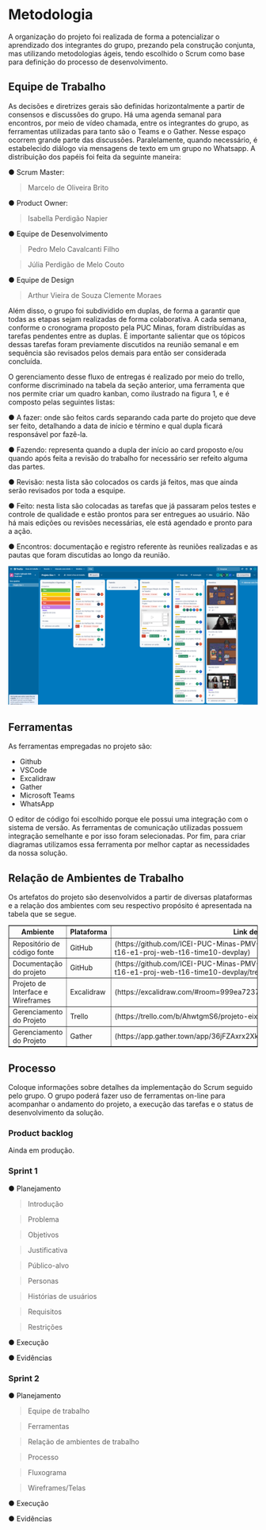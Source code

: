 
# Metodologia

A organização do projeto foi realizada de forma a potencializar o aprendizado dos integrantes do grupo, prezando pela construção conjunta, mas utilizando metodologias ágeis, tendo escolhido o Scrum como base para definição do processo de desenvolvimento. 

## Equipe de Trabalho

As decisões e diretrizes gerais são definidas horizontalmente a partir de consensos e discussões do grupo. Há uma agenda semanal para encontros, por meio de vídeo chamada, entre os integrantes do grupo, as ferramentas utilizadas para tanto são o Teams e o Gather. Nesse espaço ocorrem grande parte das discussões. Paralelamente, quando necessário, é estabelecido diálogo via mensagens de texto em um grupo no Whatsapp. A distribuição dos papéis foi feita da seguinte maneira: 

● Scrum Master: 
> Marcelo de Oliveira Brito

● Product Owner: 
> Isabella Perdigão Napier

● Equipe de Desenvolvimento 
> Pedro Melo Cavalcanti Filho

> Júlia Perdigão de Melo Couto

● Equipe de Design 
> Arthur Vieira de Souza Clemente Moraes


Além disso, o grupo foi subdividido em duplas, de forma a garantir que todas as etapas sejam realizadas de forma colaborativa. A cada semana, conforme o cronograma proposto pela PUC Minas, foram distribuídas as tarefas pendentes entre as duplas. É importante salientar que os tópicos dessas tarefas foram previamente discutidos na reunião semanal e em sequência são revisados pelos demais para então ser considerada concluída. 

O gerenciamento desse fluxo de entregas é realizado por meio do trello, conforme discriminado na tabela da seção anterior, uma ferramenta que nos permite criar um quadro kanban, como ilustrado na figura 1, e é composto pelas seguintes listas:  

● A fazer: onde são feitos cards separando cada parte do projeto que deve ser feito, detalhando a data de início e término e qual dupla ficará responsável por fazê-la. 

● Fazendo: representa quando a dupla der início ao card proposto e/ou quando após feita a revisão do trabalho for necessário ser refeito alguma das partes.   

● Revisão: nesta lista são colocados os cards já feitos, mas que ainda serão revisados por toda a esquipe. 

● Feito: nesta lista são colocadas as tarefas que já passaram pelos testes e controle de qualidade e estão prontos para ser entregues ao usuário. Não há mais edições ou revisões necessárias, ele está agendado e pronto para a ação. 

● Encontros: documentação e registro referente às reuniões realizadas e as pautas que foram discutidas ao longo da reunião.

![gerenciamento_do_projeto](https://github.com/ICEI-PUC-Minas-PMV-ADS/pmv-ads-2023-1-e1-proj-web-t16-e1-proj-web-t16-time10-devplay/blob/main/docs/img/trellodevplay.png)

## Ferramentas

As ferramentas empregadas no projeto são:

- Github
- VSCode
- Excalidraw
- Gather
- Microsoft Teams
- WhatsApp

O editor de código foi escolhido porque ele possui uma integração com o
sistema de versão. As ferramentas de comunicação utilizadas possuem
integração semelhante e por isso foram selecionadas. Por fim, para criar
diagramas utilizamos essa ferramenta por melhor captar as
necessidades da nossa solução.


## Relação de Ambientes de Trabalho

Os artefatos do projeto são desenvolvidos a partir de diversas plataformas e a relação dos ambientes com seu respectivo propósito é apresentada na tabela que se segue. 

<table border="1">
    <tr>
        <th>Ambiente</th>
        <th>Plataforma</th>
        <th>Link de Acesso</th>
    </tr>
    <tr>
        <td>Repositório de código fonte</td>
        <td>GitHub</td>
        <td>(https://github.com/ICEI-PUC-Minas-PMV-ADS/pmv-ads-2023-1-e1-proj-web-t16-e1-proj-web-t16-time10-devplay)</td>
    </tr>
    <tr>
        <td>Documentação do projeto</td>
        <td>GitHub</td>
        <td>(https://github.com/ICEI-PUC-Minas-PMV-ADS/pmv-ads-2023-1-e1-proj-web-t16-e1-proj-web-t16-time10-devplay/tree/main/docs)</td>
     </tr>
     <tr>
        <td>Projeto de Interface e Wireframes</td>
        <td>Excalidraw</td>
        <td>(https://excalidraw.com/#room=999ea723797f4c2e310f,P5Y39hDxOrz3wZbYHiH1xA)</td>
    </tr>
    <tr>
        <td>Gerenciamento do Projeto</td>
        <td>Trello</td>
        <td>(https://trello.com/b/AhwtgmS6/projeto-eixo-1) </td>
    </tr>
    <tr>
        <td>Gerenciamento do Projeto</td>
        <td>Gather</td>
        <td>(https://app.gather.town/app/36jFZAxrx2XkQhsF/midia%20house) </td>
    </tr>
</table>

## Processo

Coloque  informações sobre detalhes da implementação do Scrum seguido pelo grupo. O grupo poderá fazer uso de ferramentas on-line para acompanhar o andamento do projeto, a execução das tarefas e o status de desenvolvimento da solução.

### Product backlog

Ainda em produção.

### Sprint 1
● Planejamento
> Introdução

> Problema

> Objetivos

> Justificativa

> Público-alvo

> Personas

> Histórias de usuários

> Requisitos

> Restrições

● Execução
>

● Evidências
>

### Sprint 2
● Planejamento
> Equipe de trabalho

> Ferramentas

> Relação de ambientes de trabalho

> Processo

> Fluxograma

> Wireframes/Telas

● Execução
>

● Evidências
>